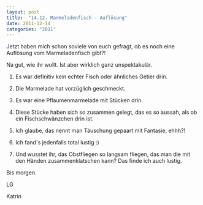 ```yaml
---
layout: post
title:  "14.12. Marmeladenfisch - Auflösung"
date: 2011-12-14
categories: "2011"
---
```




Jetzt haben mich schon soviele von euch gefragt, ob es noch eine Auflösung vom Marmeladenfisch gibt?!



Na gut, wie ihr wollt. Ist aber wirklich ganz unspektakulär.



1. Es war definitiv kein echter Fisch oder ähnliches Getier drin.



2. Die Marmelade hat vorzüglich geschmeckt.



3. Es war eine Pflaumenmarmelade mit Stücken drin.



4. Diese Stücke haben sich so zusammen gelegt, das es so aussah, als ob ein Fischschwänzchen drin ist.



5. Ich glaube, das nennt man Täuschung gepaart mit Fantasie, ehhh?!



6. Ich fand's jedenfalls total lustig :)



7. Und wusstet ihr, das Obstfliegen so langsam fliegen, das man die mit den Händen zusammenklatschen kann? Das finde ich auch lustig.



Bis morgen.



LG

Katrin















